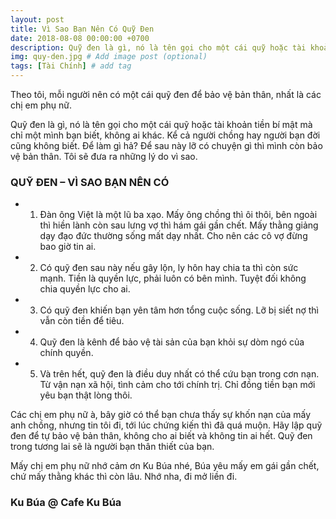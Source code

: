 ```yaml
---
layout: post
title: Vì Sao Bạn Nên Có Quỹ Đen
date: 2018-08-08 00:00:00 +0700
description: Quỹ đen là gì, nó là tên gọi cho một cái quỹ hoặc tài khoản tiền bí mật mà chỉ một mình bạn biết, không ai khác. Kể cả người chồng hay người bạn đời cũng không biết. Để làm gì hả? Để sau này lỡ có chuyện gì thì mình còn bảo vệ bản thân. Tôi sẽ đưa ra những lý do vì sao. # Add post description (optional)
img: quy-den.jpg # Add image post (optional)
tags: [Tài Chính] # add tag
---
```


Theo tôi, mỗi người nên có một cái quỹ đen để bảo vệ bản thân, nhất là các chị em phụ nữ.

Quỹ đen là gì, nó là tên gọi cho một cái quỹ hoặc tài khoản tiền bí mật mà chỉ một mình bạn biết, không ai khác. Kể cả người chồng hay người bạn đời cũng không biết. Để làm gì hả? Để sau này lỡ có chuyện gì thì mình còn bảo vệ bản thân. Tôi sẽ đưa ra những lý do vì sao.

### QUỸ ĐEN – VÌ SAO BẠN NÊN CÓ

* 1) Đàn ông Việt là một lũ ba xạo. Mấy ông chồng thì ôi thôi, bên ngoài thì hiền lành còn sau lưng vợ thì hám gái gần chết. Mấy thằng giảng dạy đạo đức thường sống mất dạy nhất. Cho nên các cô vợ đừng bao giờ tin ai.
* 2) Có quỹ đen sau này nếu gây lộn, ly hôn hay chia ta thì còn sức mạnh. Tiền là quyền lực, phải luôn có bên mình. Tuyệt đối không chia quyền lực cho ai.
* 3) Có quỹ đen khiến bạn yên tâm hơn tổng cuộc sống. Lỡ bị siết nợ thì vẫn còn tiền để tiêu.
* 4) Quỹ đen là kênh để bảo vệ tài sản của bạn khỏi sự dòm ngó của chính quyền.
* 5) Và trên hết, quỹ đen là điều duy nhất có thể cứu bạn trong cơn nạn. Từ vận nạn xã hội, tình cảm cho tới chính trị. Chỉ đồng tiền bạn mới yêu bạn thật lòng thôi.


Các chị em phụ nữ à, bây giờ có thể bạn chưa thấy sự khốn nạn của mấy anh chồng, nhưng tin tôi đi, tới lúc chứng kiến thì đã quá muộn. Hãy lập quỹ đen để tự bảo vệ bản thân, không cho ai biết và không tin ai hết. Quỹ đen trong tương lai sẽ là người bạn thân thiết của bạn.

Mấy chị em phụ nữ nhớ cảm ơn Ku Búa nhé, Búa yêu mấy em gái gần chết, chứ mấy thằng khác thì còn lâu. Nhớ nha, đi mở liền đi.

### Ku Búa @ Cafe Ku Búa